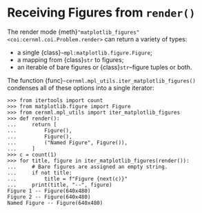 # Receiving Figures from `render()`

The render mode {meth}`"matplotlib_figures" <coi:cernml.coi.Problem.render>`
can return a variety of types:

- a single {class}`~mpl:matplotlib.figure.Figure`;
- a mapping from {class}`str` to figures;
- an iterable of bare figures or {class}`str`–figure tuples or both.

The function {func}`~cernml.mpl_utils.iter_matplotlib_figures()` condenses all
of these options into a single iterator:

```{code-block} python
>>> from itertools import count
>>> from matplotlib.figure import Figure
>>> from cernml.mpl_utils import iter_matplotlib_figures
>>> def render():
...     return [
...         Figure(),
...         Figure(),
...         ("Named Figure", Figure()),
...     ]
>>> c = count(1)
>>> for title, figure in iter_matplotlib_figures(render()):
...     # Bare figures are assigned an empty string.
...     if not title:
...         title = f"Figure {next(c)}"
...     print(title, "--", figure)
Figure 1 -- Figure(640x480)
Figure 2 -- Figure(640x480)
Named Figure -- Figure(640x480)

```
